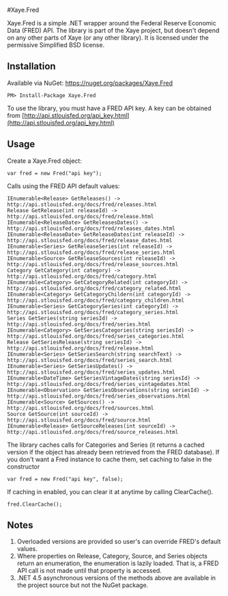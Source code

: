 #Xaye.Fred

Xaye.Fred is a simple .NET wrapper around the Federal Reserve Economic Data (FRED) API. The library is part of the Xaye project, but doesn't depend on any other parts of Xaye (or any other library). It is licensed under the permissive Simplified BSD license. 

## Installation
Available via NuGet: https://nuget.org/packages/Xaye.Fred

	PM> Install-Package Xaye.Fred

To use the library, you must have a FRED API key. A key can be obtained from [http://api.stlouisfed.org/api_key.html](http://api.stlouisfed.org/api_key.html)

## Usage
Create a Xaye.Fred object:

	var fred = new Fred("api key");

Calls using the FRED API default values:

	IEnumerable<Release> GetReleases() -> http://api.stlouisfed.org/docs/fred/releases.html
	Release GetRelease(int releaseId) -> http://api.stlouisfed.org/docs/fred/release.html
	IEnumerable<ReleaseDate> GetReleasesDates() -> http://api.stlouisfed.org/docs/fred/releases_dates.html
	IEnumerable<ReleaseDate> GetReleaseDates(int releaseId) -> http://api.stlouisfed.org/docs/fred/release_dates.html
	IEnumerable<Series> GetReleaseSeries(int releaseId) -> http://api.stlouisfed.org/docs/fred/release_series.html
	IEnumerable<Source> GetReleaseSources(int releaseId) -> http://api.stlouisfed.org/docs/fred/release_sources.html
	Category GetCategory(int category) -> http://api.stlouisfed.org/docs/fred/category.html
	IEnumerable<Category> GetCategoryRelated(int categoryId) -> http://api.stlouisfed.org/docs/fred/category_related.html
	IEnumerable<Category> GetCategoryChildern(int categoryId) -> http://api.stlouisfed.org/docs/fred/category_children.html
	IEnumerable<Series> GetCategorySeries(int categoryId) -> http://api.stlouisfed.org/docs/fred/category_series.html
	Series GetSeries(string seriesId) -> http://api.stlouisfed.org/docs/fred/series.html
	IEnumerable<Category> GetSeriesCategories(string seriesId) -> http://api.stlouisfed.org/docs/fred/series_categories.html
	Release GetSeriesRelease(string seriesId) -> http://api.stlouisfed.org/docs/fred/release.html
	IEnumerable<Series> GetSeriesSearch(string searchText) -> http://api.stlouisfed.org/docs/fred/series_search.html
	IEnumerable<Series> GetSeriesUpdates() -> http://api.stlouisfed.org/docs/fred/series_updates.html
	IEnumerable<DateTime> GetSeriesVintageDates(string seriesId) -> http://api.stlouisfed.org/docs/fred/series_vintagedates.html
	IEnumerable<Observation> GetSeriesObservations(string seriesId) -> http://api.stlouisfed.org/docs/fred/series_observations.html
	IEnumerable<Source> GetSources() -> http://api.stlouisfed.org/docs/fred/sources.html
	Source GetSource(int sourceId) -> http://api.stlouisfed.org/docs/fred/source.html
	IEnumerable<Release> GetSourceReleases(int sourceId) -> http://api.stlouisfed.org/docs/fred/source_releases.html

The library caches calls for Categories and Series (it returns a cached version if the object has already been retrieved from the FRED database). If you don't want a Fred instance to cache them, set caching to false in the constructor
	
	var fred = new Fred("api key", false);

If caching in enabled, you can clear it at anytime by calling ClearCache().
	
	fred.ClearCache();

## Notes
1. Overloaded versions are provided so user's can override FRED's default values. 
2. Where properties on Release, Category, Source, and Series objects return an enumeration, the enumeration is lazily loaded. That is, a FRED API call is not made until that property is accessed.
3. .NET 4.5 asynchronous versions of the methods above are available in the project source but not the NuGet package.
